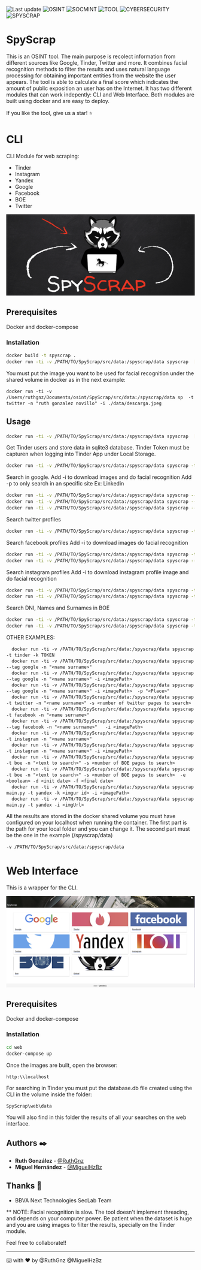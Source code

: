 ![Last update](https://img.shields.io/badge/last%20update-11%20FEB%202021-green.svg?style=flat-square)
![OSINT](https://img.shields.io/badge/OSINT-brightgreen.svg?style=flat-square)
![SOCMINT](https://img.shields.io/badge/SOCMINT-brightgreen.svg?style=flat-square)
![TOOL](https://img.shields.io/badge/TOOL-brightgreen.svg?style=flat-square)
![CYBERSECURITY](https://img.shields.io/badge/CYBERSECURITY-brightgreen.svg?style=flat-square)
![SPYSCRAP](https://img.shields.io/badge/SPYSCRAP-brightgreen.svg?style=flat-square)

# SpyScrap

This is an OSINT tool. The main purpose is recolect information from different sources like Google, Tinder, Twitter and more. It combines facial recognition methods to filter the results and uses natural language processing for obtaining important entities from the website the user appears. The tool is able to calculate a final score which indicates the amount of public exposition an user has on the Internet.
It has two different modules that can work indepently: CLI and Web Interface.
Both modules are built using docker and are easy to deploy.

If you like the tool, give us a star! :star:

# CLI

CLI Module for web scraping:

* Tinder
* Instagram
* Yandex
* Google
* Facebook
* BOE
* Twitter


![alt text](./SpyScrap.png)


## Prerequisites

Docker and docker-compose


### Installation
```bash
docker build -t spyscrap .
docker run -ti -v /PATH/TO/SpyScrap/src/data:/spyscrap/data spyscrap  [options]
```
You must put the image you want to be used for facial recognition under the shared volume in docker as in the next example:
```
docker run -ti -v /Users/ruthgnz/Documents/osint/SpyScrap/src/data:/spyscrap/data sp  -t twitter -n "ruth gonzalez novillo" -i ./data/descarga.jpeg
```

## Usage

```bash
docker run -ti -v /PATH/TO/SpyScrap/src/data:/spyscrap/data spyscrap  [options]
```

Get Tinder users and store data in sqlite3 database. Tinder Token must be capturen when logging into Tinder App under Local Storage.
```bash
docker run -ti -v /PATH/TO/SpyScrap/src/data:/spyscrap/data spyscrap -t tinder -k TOKEN		
```

Search in google.
Add -i to download images and do facial recognition
Add -p to only search in an specific site Ex: Linkedin

```bash
docker run -ti -v /PATH/TO/SpyScrap/src/data:/spyscrap/data spyscrap --tag google -n "<name surname>"
docker run -ti -v /PATH/TO/SpyScrap/src/data:/spyscrap/data spyscrap --tag google -n "<name surname>" -i <imagePath>
docker run -ti -v /PATH/TO/SpyScrap/src/data:/spyscrap/data spyscrap --tag google -n "<name surname>" -i <imagePath>	-p "<Place>"
```

Search twitter profiles
```bash
docker run -ti -v /PATH/TO/SpyScrap/src/data:/spyscrap/data spyscrap -t twitter -n "<name surname>" -s <number of twitter pages to search>		
```																					

Search facebook profiles
Add -i to download images do facial recognition		
```bash
docker run -ti -v /PATH/TO/SpyScrap/src/data:/spyscrap/data spyscrap -t facebook -n "<name surname>"
docker run -ti -v /PATH/TO/SpyScrap/src/data:/spyscrap/data spyscrap --tag facebook -n "<name surname>"	-i <imagePath>			
```

Search instagram profiles
Add -i to download instagram profile image and do facial recognition
```bash
docker run -ti -v /PATH/TO/SpyScrap/src/data:/spyscrap/data spyscrap -t instagram -n "<name surname>"
docker run -ti -v /PATH/TO/SpyScrap/src/data:/spyscrap/data spyscrap -t instagram -n "<name surname>" -i <imagePath>			
```

Search DNI, Names and Surnames in BOE
```bash
docker run -ti -v /PATH/TO/SpyScrap/src/data:/spyscrap/data spyscrap -t boe -n "<text to search>" -s <number of BOE pages to search>
docker run -ti -v /PATH/TO/SpyScrap/src/data:/spyscrap/data spyscrap -t boe -n "<text to search>" -s <number of BOE pages to search>	-e <boolean> -d <init date> -f <final date>			
```

OTHER EXAMPLES:
```  docker run -ti -v /PATH/TO/SpyScrap/src/data:/spyscrap/data spyscrap [options]
  docker run -ti -v /PATH/TO/SpyScrap/src/data:/spyscrap/data spyscrap -t tinder -k TOKEN			
  docker run -ti -v /PATH/TO/SpyScrap/src/data:/spyscrap/data spyscrap --tag google -n "<name surname>"		
  docker run -ti -v /PATH/TO/SpyScrap/src/data:/spyscrap/data spyscrap --tag google -n "<name surname>" -i <imagePath>								
  docker run -ti -v /PATH/TO/SpyScrap/src/data:/spyscrap/data spyscrap --tag google -n "<name surname>" -i <imagePath>	-p "<Place>"								
  docker run -ti -v /PATH/TO/SpyScrap/src/data:/spyscrap/data spyscrap -t twitter -n "<name surname>" -s <number of twitter pages to search>						
  docker run -ti -v /PATH/TO/SpyScrap/src/data:/spyscrap/data spyscrap -t facebook -n "<name surname>"											
  docker run -ti -v /PATH/TO/SpyScrap/src/data:/spyscrap/data spyscrap --tag facebook -n "<name surname>"	-i <imagePath>								
  docker run -ti -v /PATH/TO/SpyScrap/src/data:/spyscrap/data spyscrap -t instagram -n "<name surname>"												
  docker run -ti -v /PATH/TO/SpyScrap/src/data:/spyscrap/data spyscrap -t instagram -n "<name surname>" -i <imagePath> 											
  docker run -ti -v /PATH/TO/SpyScrap/src/data:/spyscrap/data spyscrap -t boe -n "<text to search>" -s <number of BOE pages to search>
  docker run -ti -v /PATH/TO/SpyScrap/src/data:/spyscrap/data spyscrap -t boe -n "<text to search>" -s <number of BOE pages to search>	-e <boolean> -d <init date> -f <final date>
  docker run -ti -v /PATH/TO/SpyScrap/src/data:/spyscrap/data spyscrap main.py -t yandex -k <imgur id> -i <imagePath>
  docker run -ti -v /PATH/TO/SpyScrap/src/data:/spyscrap/data spyscrap main.py -t yandex -i <imgUrl>
  ```
All the results are stored in the docker shared volume you must have configured on your localhost when running the container. The first part is the path for your local folder and you can change it. The second part must be the one in the example (/spyscrap/data)
```bash
-v /PATH/TO/SpyScrap/src/data:/spyscrap/data
 ```
# Web Interface

This is a wrapper for the CLI. 

![alt text](./GUI.png)

## Prerequisites

Docker and docker-compose

### Installation
```bash
cd web
docker-compose up
```
Once the images are built, open the browser:
```
http:\\localhost
```
For searching in Tinder you must put the database.db file created using the CLI in the volume inside the folder:

```
SpyScrap\web\data
```
You will also find in this folder the results of all your searches on the web interface.

## Authors ✒️

* **Ruth González** - [@RuthGnz](https://twitter.com/RuthGnz)
* **Miguel Hernández** -  [@MiguelHzBz](https://twitter.com/MiguelHzBz)


## Thanks 🎁

* BBVA Next Technologies SecLab Team






** NOTE: Facial recognition is slow. The tool doesn't implement threading, and depends on your computer power. Be patient when the dataset is huge and you are using images to filter the results, specially on the Tinder module.


Feel free to collaborate!!

---
⌨️ with ❤️ by @RuthGnz @MiguelHzBz 
